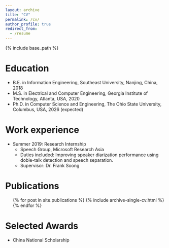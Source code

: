 ```yaml
---
layout: archive
title: "CV"
permalink: /cv/
author_profile: true
redirect_from:
  - /resume
---
```


{% include base_path %}

Education
======
* B.E. in Information Engineering, Southeast University, Nanjing, China, 2018
* M.S. in Electrical and Computer Engineering, Georgia Institute of Technology, Atlanta, USA, 2020
* Ph.D. in Computer Science and Engineering, The Ohio State University, Columbus, USA, 2026 (expected)

Work experience
======
* Summer 2019: Research Internship
  * Speech Group, Microsoft Research Asia
  * Duties included: Improving speaker diarization performance using doble-talk detection and speech separation.
  * Supervisor: Dr. Frank Soong

Publications
======
  <ul>{% for post in site.publications %}
    {% include archive-single-cv.html %}
  {% endfor %}</ul>

Selected Awards
======
* China National Scholarship


<!-- * Fall 2015: Research Assistant
  * Github University
  * Duties included: Merging pull requests
  * Supervisor: Professor Hub
   -->
   
<!--  
Skills
======
* Skill 1
* Skill 2
  * Sub-skill 2.1
  * Sub-skill 2.2
  * Sub-skill 2.3
* Skill 3 -->


<!--   
Talks
======
  <ul>{% for post in site.talks %}
    {% include archive-single-talk-cv.html %}
  {% endfor %}</ul>
  
Teaching
======
  <ul>{% for post in site.teaching %}
    {% include archive-single-cv.html %}
  {% endfor %}</ul>
  
Service and leadership
======
* Currently signed in to 43 different slack teams
 -->
